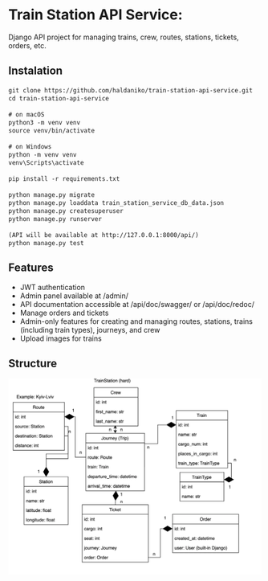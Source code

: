 # Train Station API Service:

Django API project for managing trains, crew, routes, stations, tickets, orders, etc. 

## Instalation

    git clone https://github.com/haldaniko/train-station-api-service.git
    cd train-station-api-service
    
    # on macOS
    python3 -m venv venv
    source venv/bin/activate

    # on Windows
    python -m venv venv
    venv\Scripts\activate
    
    pip install -r requirements.txt
    
    python manage.py migrate
    python manage.py loaddata train_station_service_db_data.json
    python manage.py createsuperuser
    python manage.py runserver
   
    (API will be available at http://127.0.0.1:8000/api/)
    python manage.py test

## Features

- JWT authentication
- Admin panel available at /admin/
- API documentation accessible at /api/doc/swagger/ or /api/doc/redoc/
- Manage orders and tickets
- Admin-only features for creating and managing routes, stations, trains (including train types), journeys, and crew
- Upload images for trains



## Structure

![structure.png](structure.png)
